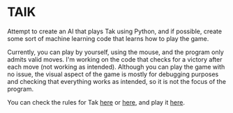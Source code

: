 # TAIK
Attempt to create an AI that plays Tak using Python, and if possible, create some sort of machine learning code that learns how to play the game.

Currently, you can play by yourself, using the mouse, and the program only admits valid moves. I'm working on the code that checks for a victory after each move (not working as intended).
Although you can play the game with no issue, the visual aspect of the game is mostly for debugging purposes and checking that everything works as intended, so it is not the focus of the program.

You can check the rules for Tak [here](http://cheapass.com/wp-content/uploads/2016/07/Tak-Beta-Rules.pdf) or [here](https://ustak.org/play-beautiful-game-tak/), and play it [here](https://www.playtak.com/).
